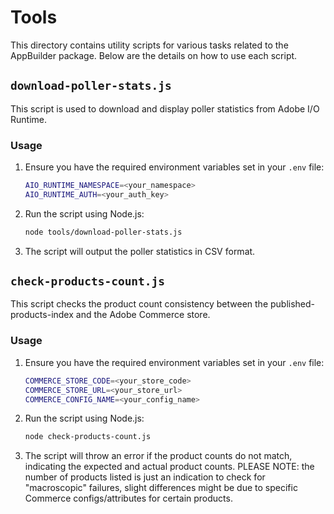 # Tools

This directory contains utility scripts for various tasks related to the AppBuilder package. Below are the details on how to use each script.

## `download-poller-stats.js`

This script is used to download and display poller statistics from Adobe I/O Runtime.

### Usage

1. Ensure you have the required environment variables set in your `.env` file:
    ```bash
    AIO_RUNTIME_NAMESPACE=<your_namespace>
    AIO_RUNTIME_AUTH=<your_auth_key>
    ```

2. Run the script using Node.js:
    ```bash
    node tools/download-poller-stats.js
    ```

3. The script will output the poller statistics in CSV format.

## `check-products-count.js`

This script checks the product count consistency between the published-products-index and the Adobe Commerce store.

### Usage

1. Ensure you have the required environment variables set in your `.env` file:
    ```bash
    COMMERCE_STORE_CODE=<your_store_code>
    COMMERCE_STORE_URL=<your_store_url>
    COMMERCE_CONFIG_NAME=<your_config_name>
    ```

2. Run the script using Node.js:
    ```bash
    node check-products-count.js
    ```

3. The script will throw an error if the product counts do not match, indicating the expected and actual product counts. PLEASE NOTE: the number of products listed is just an indication to check for "macroscopic" failures, slight differences might be due to specific Commerce configs/attributes for certain products.
